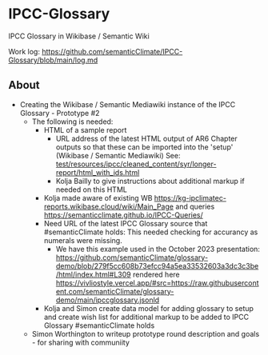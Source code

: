 # IPCC-Glossary
IPCC Glossary in Wikibase / Semantic Wiki

Work log: https://github.com/semanticClimate/IPCC-Glossary/blob/main/log.md

## About

 - Creating the Wikibase / Semantic Mediawiki instance of the IPCC Glossary - Prototype #2
   - The following is needed:
     - HTML of a sample report
       - URL address of the latest HTML output of AR6 Chapter outputs so that these can be imported into the 'setup' (Wikibase / Semantic Mediawiki) See: [test/resources/ipcc/cleaned_content/syr/longer-report/html_with_ids.html](https://github.com/petermr/pyamihtml/blob/e33fbb492d0fb4178567538409193f278922af75/test/resources/ipcc/cleaned_content/syr/longer-report/html_with_ids.html)
       - Kolja Bailly to give instructions about additional markup if needed on this HTML
     - Kolja made aware of existing WB https://kg-ipclimatec-reports.wikibase.cloud/wiki/Main_Page and queries https://semanticclimate.github.io/IPCC-Queries/
     - Need URL of the latest IPCC Glossary source that #semanticClimate holds: This needed checking for accurancy as numerals were missing.
       - We have this example used in the October 2023 presentation: https://github.com/semanticClimate/glossary-demo/blob/279f5cc608b73efcc94a5ea33532603a3dc3c3be/html/index.html#L309 rendered here https://vivliostyle.vercel.app/#src=https://raw.githubusercontent.com/semanticClimate/glossary-demo/main/ipccglossary.jsonld
     - Kolja and Simon create data model for adding glossary to setup and create wish list for additional markup to be added to IPCC Glossary #semanticClimate holds
   - Simon Worthington to writeup prototype round description and goals - for sharing with communiity
    


